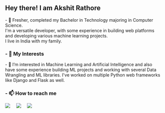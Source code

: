 <h2>Hey there! I am Akshit Rathore</h2>
<p>- 👋 Fresher, completed my Bachelor in Technology majoring in Computer Science.<br>
    I'm a versatile developer, with some experience in building web platforms and developing various machine learning projects.<br>
    I live in India with my family.</p>

<h3>- 🔭 My Interests</h3>
<p>- 👀 I’m interested in Machine Learning and Artificial Intelligence and also have some experience building ML projects and working with several Data Wrangling and ML libraries. I've worked on multiple Python web frameworks like Django and Flask as well.</p>

<h3>- 📫 How to reach me</h3>
 <a href="mailto:akshit.rathore1@gmail.com"><img src="https://img.shields.io/badge/gmail-%23D14836.svg?&style=for-the-badge&logo=gmail&logoColor=white" /></a>&nbsp;&nbsp;&nbsp;&nbsp;
  <a href="https://www.instagram.com/akki_2941/"><img src="https://img.shields.io/badge/instagram-%23dc2743.svg?&style=for-the-badge&logo=instagram&logoColor=white" /></a>&nbsp;&nbsp;&nbsp;&nbsp;
  <a href="https://www.linkedin.com/in/akshitrathore/"><img src="https://img.shields.io/badge/linkedin-%230077B5.svg?&style=for-the-badge&logo=linkedin&logoColor=white" /></a>&nbsp;&nbsp;&nbsp;&nbsp;
